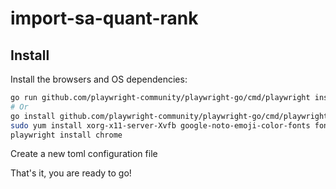 # import-sa-quant-rank

## Install

Install the browsers and OS dependencies:

```bash
go run github.com/playwright-community/playwright-go/cmd/playwright install --with-deps
# Or
go install github.com/playwright-community/playwright-go/cmd/playwright
sudo yum install xorg-x11-server-Xvfb google-noto-emoji-color-fonts fontconfig freetype liberation-fonts ipa-gothic-fonts wqy-zenhei-fonts atk at-spi2-atk cups libxkbcommon pango alsa-lib
playwright install chrome
```

Create a new toml configuration file

That's it, you are ready to go!